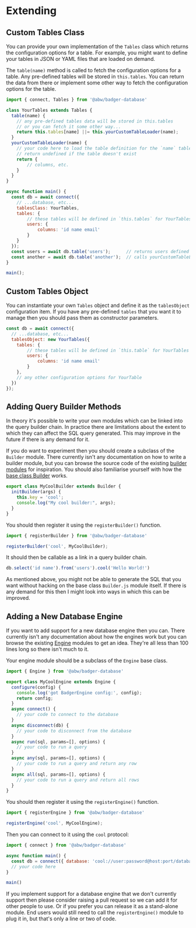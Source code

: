 # Extending

## Custom Tables Class

You can provide your own implementation of the `Tables` class which
returns the configuration options for a table.  For example, you might
want to define your tables in JSON or YAML files that are loaded on
demand.

The `table(name)` method is called to fetch the configuration options
for a table.  Any pre-defined tables will be stored in `this.tables`.
You can return the data from there or implement some other way to
fetch the configuration options for the table.

```js
import { connect, Tables } from '@abw/badger-database'

class YourTables extends Tables {
  table(name) {
    // any pre-defined tables data will be stored in this.tables
    // or you can fetch it some other way...
    return this.tables[name] ||= this.yourCustomTableLoader(name);
  }
  yourCustomTableLoader(name) {
    // your code here to load the table definition for the `name` table
    // return undefined if the table doesn't exist
    return {
        // columns, etc.
    }
  }
}

async function main() {
  const db = await connect({
    // ...database, etc...
    tablesClass: YourTables,
    tables: {
        // these tables will be defined in `this.tables` for YourTables
        users: {
            columns: 'id name email'
        }
    }
  });
  const users = await db.table('users');      // returns users defined above
  const another = await db.table('another');  // calls yourCustomTableLoader('another')
}

main();
```

## Custom Tables Object

You can instantiate your own `Tables` object and define it as the `tablesObject`
configuration item.  If you have any pre-defined `tables` that you want it to
manage then you should pass them as constructor parameters.

```js
const db = await connect({
  // ...database, etc...
  tablesObject: new YourTables({
    tables: {
        // these tables will be defined in `this.table` for YourTables
        users: {
            columns: 'id name email'
        }
    },
    // any other configuration options for YourTable
  })
});
```

## Adding Query Builder Methods

In theory it's possible to write your own modules which can be linked into the
query builder chain.  In practice there are limitations about the extent to which
they can affect the SQL query generated.  This may improve in the future if there
is any demand for it.

If you do want to experiment then you should create a subclass of the `Builder`
module.  There currently isn't any documentation on how to write a builder module,
but you can browse the source code of the existing
[builder modules](https://github.com/abw/badger-database-js/tree/master/src/Engine) for
inspiration.  You should also familiarise yourself with how the
[base class Builder](https://github.com/abw/badger-database-js/tree/master/src/Builder.js)
works.

```js
export class MyCoolBuilder extends Builder {
  initBuilder(args) {
    this.key = 'cool';
    console.log("My cool builder:", args);
  }
}
```

You should then register it using the `registerBuilder()` function.

```js
import { registerBuilder } from '@abw/badger-database'

registerBuilder('cool', MyCoolBuilder);
```

It should then be callable as a link in a query builder chain.

```js
db.select('id name').from('users').cool('Hello World!')
```

As mentioned above, you might not be able to generate the SQL that you
want without hacking on the base class `Builder.js` module itself.
If there is any demand for this then I might look into ways in which
this can be improved.

## Adding a New Database Engine

If you want to add support for a new database engine then you can.
There currently isn't any documentation about how the engines work but
you can browse the existing
[Engine](https://github.com/abw/badger-database-js/tree/master/src/Engine)
modules to get an idea.  They're all less than 100 lines long so there
isn't much to it.

Your engine module should be a subclass of the `Engine` base class.

```js
import { Engine } from '@abw/badger-database'

export class MyCoolEngine extends Engine {
  configure(config) {
    console.log('got BadgerEngine config:', config);
    return config;
  }
  async connect() {
    // your code to connect to the database
  }
  async disconnect(db) {
    // your code to disconnect from the database
  }
  async run(sql, params=[], options) {
    // your code to run a query
  }
  async any(sql, params=[], options) {
    // your code to run a query and return any row
  }
  async all(sql, params=[], options) {
    // your code to run a query and return all rows
  }
}
```

You should then register it using the `registerEngine()` function.

```js
import { registerEngine } from '@abw/badger-database'

registerEngine('cool', MyCoolEngine);
```

Then you can connect to it using the `cool` protocol:

```js
import { connect } from '@abw/badger-database'

async function main() {
  const db = connect({ database: 'cool://user:password@host:port/database' });
  // your code here
}

main()
```

If you implement support for a database engine that we don't currently
support then please consider raising a pull request so we can add it
for other people to use.  Or if you prefer you can release it as a
stand-alone module.  End users would still need to call the
`registerEngine()` module to plug it in, but that's only a line or
two of code.
